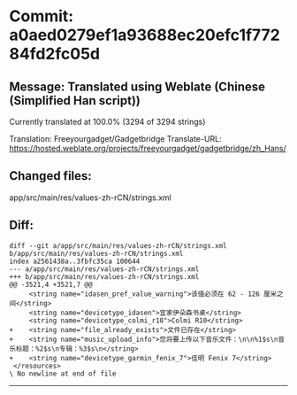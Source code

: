 # Commit: a0aed0279ef1a93688ec20efc1f77284fd2fc05d
## Message: Translated using Weblate (Chinese (Simplified Han script))

Currently translated at 100.0% (3294 of 3294 strings)

Translation: Freeyourgadget/Gadgetbridge
Translate-URL: https://hosted.weblate.org/projects/freeyourgadget/gadgetbridge/zh_Hans/
## Changed files:
app/src/main/res/values-zh-rCN/strings.xml

## Diff:
```
diff --git a/app/src/main/res/values-zh-rCN/strings.xml b/app/src/main/res/values-zh-rCN/strings.xml
index a2561438a..3fbfc35ca 100644
--- a/app/src/main/res/values-zh-rCN/strings.xml
+++ b/app/src/main/res/values-zh-rCN/strings.xml
@@ -3521,4 +3521,7 @@
     <string name="idasen_pref_value_warning">该值必须在 62 - 126 厘米之间</string>
     <string name="devicetype_idasen">宜家伊朵森书桌</string>
     <string name="devicetype_colmi_r10">Colmi R10</string>
+    <string name="file_already_exists">文件已存在</string>
+    <string name="music_upload_info">您将要上传以下音乐文件：\n\n%1$s\n音乐标题：%2$s\n专辑：%3$s\n</string>
+    <string name="devicetype_garmin_fenix_7">佳明 Fenix 7</string>
 </resources>
\ No newline at end of file
```
-----------------------------------
